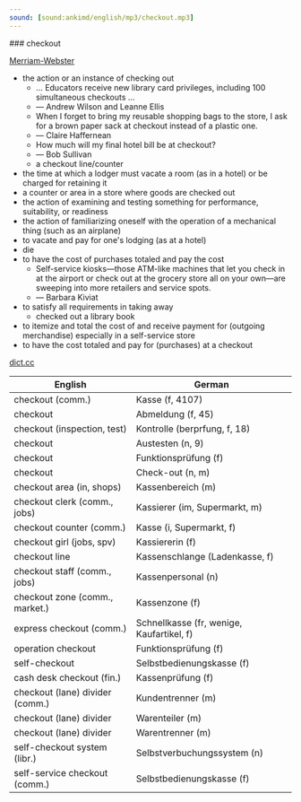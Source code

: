 ```yaml
---
sound: [sound:ankimd/english/mp3/checkout.mp3]
---
```


\### checkout

[Merriam-Webster](https://www.merriam-webster.com/dictionary/checkout)

- the action or an instance of checking out
    - … Educators receive new library card privileges, including 100 simultaneous checkouts …
    - — Andrew Wilson and Leanne Ellis
    - When I forget to bring my reusable shopping bags to the store, I ask for a brown paper sack at checkout instead of a plastic one.
    - — Claire Haffernean
    - How much will my final hotel bill be at checkout?
    - — Bob Sullivan
    - a checkout line/counter
- the time at which a lodger must vacate a room (as in a hotel) or be charged for retaining it
- a counter or area in a store where goods are checked out
- the action of examining and testing something for performance, suitability, or readiness
- the action of familiarizing oneself with the operation of a mechanical thing (such as an airplane)
- to vacate and pay for one's lodging (as at a hotel)
- die
- to have the cost of purchases totaled and pay the cost
    - Self-service kiosks—those ATM-like machines that let you check in at the airport or check out at the grocery store all on your own—are sweeping into more retailers and service spots.
    - — Barbara Kiviat
- to satisfy all requirements in taking away
    - checked out a library book
- to itemize and total the cost of and receive payment for (outgoing merchandise) especially in a self-service store
- to have the cost totaled and pay for (purchases) at a checkout

[dict.cc](https://www.dict.cc/checkout)

| English        | German       |
| -------------- | ------------ |
| checkout (comm.) | Kasse (f, 4107) |
| checkout | Abmeldung (f, 45) |
| checkout (inspection, test) | Kontrolle (berprfung, f, 18) |
| checkout | Austesten (n, 9) |
| checkout | Funktionsprüfung (f) |
| checkout | Check-out (n, m) |
| checkout area (in, shops) | Kassenbereich (m) |
| checkout clerk (comm., jobs) | Kassierer (im, Supermarkt, m) |
| checkout counter (comm.) | Kasse (i, Supermarkt, f) |
| checkout girl (jobs, spv) | Kassiererin (f) |
| checkout line | Kassenschlange (Ladenkasse, f) |
| checkout staff (comm., jobs) | Kassenpersonal (n) |
| checkout zone (comm., market.) | Kassenzone (f) |
| express checkout (comm.) | Schnellkasse (fr, wenige, Kaufartikel, f) |
| operation checkout | Funktionsprüfung (f) |
| self-checkout | Selbstbedienungskasse (f) |
| cash desk checkout (fin.) | Kassenprüfung (f) |
| checkout (lane) divider (comm.) | Kundentrenner (m) |
| checkout (lane) divider | Warenteiler (m) |
| checkout (lane) divider | Warentrenner (m) |
| self-checkout system (libr.) | Selbstverbuchungssystem (n) |
| self-service checkout (comm.) | Selbstbedienungskasse (f) |
